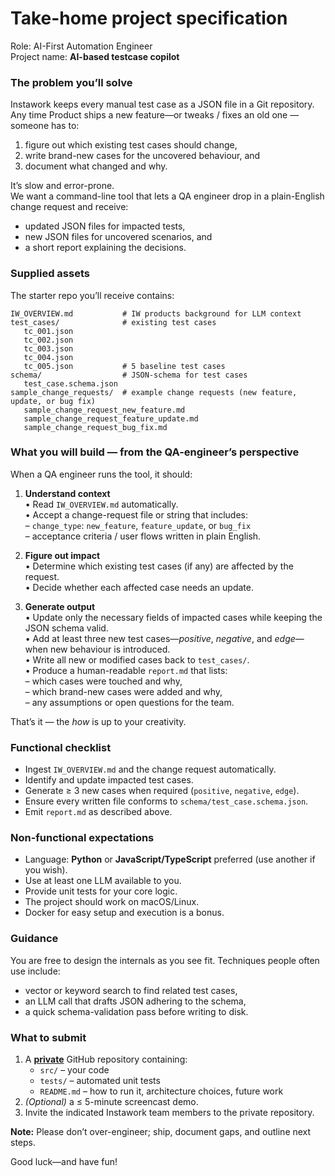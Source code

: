 # Take-home project specification  
Role: AI-First Automation Engineer  
Project name: **AI-based testcase copilot**

### The problem you’ll solve  
Instawork keeps every manual test case as a JSON file in a Git repository.  
Any time Product ships a new feature—or tweaks / fixes an old one — someone has to:

1. figure out which existing test cases should change,  
2. write brand-new cases for the uncovered behaviour, and  
3. document what changed and why.  

It’s slow and error-prone.  
We want a command-line tool that lets a QA engineer drop in a plain-English change request and receive:

* updated JSON files for impacted tests,  
* new JSON files for uncovered scenarios, and  
* a short report explaining the decisions.

### Supplied assets  
The starter repo you’ll receive contains:

```
IW_OVERVIEW.md           # IW products background for LLM context
test_cases/              # existing test cases
   tc_001.json
   tc_002.json
   tc_003.json
   tc_004.json
   tc_005.json           # 5 baseline test cases
schema/                  # JSON-schema for test cases
   test_case.schema.json
sample_change_requests/  # example change requests (new feature, update, or bug fix)
   sample_change_request_new_feature.md
   sample_change_request_feature_update.md
   sample_change_request_bug_fix.md
```

### What you will build — from the QA-engineer’s perspective  

When a QA engineer runs the tool, it should:

1. **Understand context**  
   • Read `IW_OVERVIEW.md` automatically.  
   • Accept a change-request file or string that includes:  
     – `change_type`: `new_feature`, `feature_update`, or `bug_fix`  
     – acceptance criteria / user flows written in plain English.

2. **Figure out impact**  
   • Determine which existing test cases (if any) are affected by the request.  
   • Decide whether each affected case needs an update.

3. **Generate output**  
   • Update only the necessary fields of impacted cases while keeping the JSON schema valid.  
   • Add at least three new test cases—*positive*, *negative*, and *edge*—when new behaviour is introduced.  
   • Write all new or modified cases back to `test_cases/`.  
   • Produce a human-readable `report.md` that lists:  
     – which cases were touched and why,  
     – which brand-new cases were added and why,  
     – any assumptions or open questions for the team.

That’s it — the *how* is up to your creativity.

### Functional checklist  

* Ingest `IW_OVERVIEW.md` and the change request automatically.  
* Identify and update impacted test cases.  
* Generate ≥ 3 new cases when required (`positive`, `negative`, `edge`).  
* Ensure every written file conforms to `schema/test_case.schema.json`.  
* Emit `report.md` as described above.

### Non-functional expectations  

* Language: **Python** or **JavaScript/TypeScript** preferred (use another if you wish).  
* Use at least one LLM available to you.
* Provide unit tests for your core logic.  
* The project should work on macOS/Linux.
* Docker for easy setup and execution is a bonus.

### Guidance

You are free to design the internals as you see fit. Techniques people often use include:

* vector or keyword search to find related test cases,  
* an LLM call that drafts JSON adhering to the schema,  
* a quick schema-validation pass before writing to disk.

### What to submit  

1. A <u>**private**</u> GitHub repository containing:  
   * `src/`      – your code  
   * `tests/`    – automated unit tests  
   * `README.md` – how to run it, architecture choices, future work  
2. *(Optional)* a ≤ 5-minute screencast demo.
3. Invite the indicated Instawork team members to the private repository.

**Note:** Please don’t over-engineer; ship, document gaps, and outline next steps.

Good luck—and have fun!
